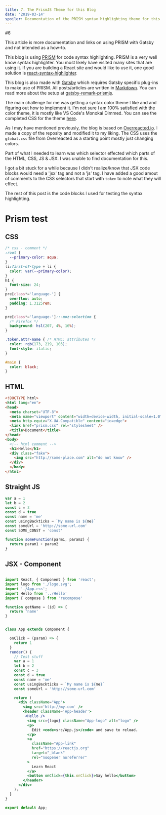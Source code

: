 ```yaml
---
title: 7. The PrismJS Theme for this Blog
date: '2019-03-14'
spoiler: Documentation of the PRISM syntax highlighting theme for this blog.
---
```


#6

This article is more documentation and links on using PRISM with Gatsby and not intended as a how-to.

This blog is using [PRISM](https://prismjs.com) for code syntax highlighting. PRISM is a very well know syntax highlighter. You most likely have visited many sites that are using it. If you are building a React site and would like to use it, one good solution is [react-syntax-highlighter](https://www.npmjs.com/package/react-syntax-highlighter).

This blog is also made with [Gatsby](https://www.gatsbyjs.org/) which requires Gatsby specific plug-ins to make use of PRISM. All posts/articles are written in [Markdown](https://en.wikipedia.org/wiki/Markdown). You can read more about the setup at [gatsby-remark-prismjs](https://www.npmjs.com/package/gatsby-remark-prismjs).

The main challenge for me was getting a syntax color theme I like and and figuring out how to implement it. I'm not sure I am 100% satisfied with the color theme, it is mostly like VS Code's Monokai Dimmed. You can see the completed CSS for the theme [here](https://github.com/klequis/klequis.net/blob/master/src/utils/global.css).

As I may have mentioned previously, the blog is based on [Overreacted.io](https://overreacted.io/). I made a copy of the reposity and modified it to my liking. The CSS uses the `global.css` file from Overreacted as a starting point mostly just changing colors.

Part of what I needed to learn was which selector effected which parts of the HTML, CSS, JS & JSX. I was unable to find documentation for this.

I got a bit stuck for a while because I didn't realize/know that JSX code blocks would need a 'jsx' tag and not a 'js' tag. I have added a good amout of comments to the CSS selectors that start with `token` to note what they will effect.

The rest of this post is the code blocks I used for testing the syntax highlighting.


# Prism test

## CSS

```css
/* css - comment */
:root {
  --primary-color: aqua;
}
li:first-of-type + li {
  color: var(--primary-color);
}
h1 {
  font-size: 24;
}
pre[class*='language-'] {
  overflow: auto;
  padding: 1.3125rem;
}

pre[class*='language-']::-moz-selection {
  /* Firefox */
  background: hsl(207, 4%, 16%);
}

.token.attr-name { /* HTML: attributes */
  color: rgb(173, 219, 103);
  font-style: italic;
}

#main {
  color: black;
}
```

## HTML

```html
<!DOCTYPE html>
<html lang="en">
<head>
  <meta charset="UTF-8">
  <meta name="viewport" content="width=device-width, initial-scale=1.0">
  <meta http-equiv="X-UA-Compatible" content="ie=edge">
  <link href="prism.css" rel="stylesheet" />
  <title>Document</title>
</head>
<body>
  <!-- html comment -->
  <h1>Hello</h1>
  <div class="fake">
    <img src="http://some-place.com" alt="do not know" />
  </div>
  </body>
</html>
```

## Straight JS

```js
var a = 1
let b = 2
const c = 3
const d = true
const name = 'me'
const usingBackticks = `My name is ${me}`
const someUrl = 'http://some-url.com'
const SOME_CONST = 'const'

function someFunction(parm1, param2) {
  return param1 + param2
}
```

## JSX - Component

```jsx

import React, { Component } from 'react';
import logo from './logo.svg';
import './App.css';
import Hello from '../Hello'
import { compose } from 'recompose'

function getName = (id) => {
  return 'name'
}


class App extends Component {

  onClick = (param) => {
    return 1
  }
  render() {
    // Test stuff
    var a = 1
    let b = 2
    const c = 3
    const d = true
    const name = 'me'
    const usingBackticks = `My name is ${me}`
    const someUrl = 'http://some-url.com'

    return (
      <div className="App">
        <img src='http://my.com' />
        <header className='App-header'>
         <Hello />
          <img src={logo} className="App-logo" alt="logo" />
          <p>
            Edit <code>src/App.js</code> and save to reload.
          </p>
          <a
            className="App-link"
            href="https://reactjs.org"
            target="_blank"
            rel="noopener noreferrer"
          >
            Learn React
          </a>
          <button onClick={this.onClick}>Say hello</button>
        </header>
      </div>
    );
  }
}

export default App;

```


